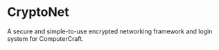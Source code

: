 # CryptoNet
A secure and simple-to-use encrypted networking framework and login system for ComputerCraft.
